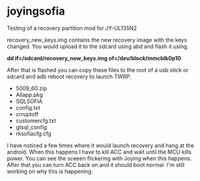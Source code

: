 ﻿# joyingsofia
Testing of a recovery partition mod for JY-UL135N2

recovery_new_keys.img contains the new recovery image with the keys changed.  You would upload it to the sdcard using abd and flash it using.

<strong>dd if=/sdcard/recovery_new_keys.img of=/dev/block/mmcblk0p10</strong>

After that is flashed you can copy these files to the root of a usb stick or sdcard and adb reboot recovery to launch TWRP.

<ul>
<li>5009_60.zip</li>
<li>Allapp.pkg</li>
<li>SQLSOFIA</li>
<li>config.txt</li>
<li>crruptoff</li>
<li>customercfg.txt</li>
<li>gtsql_config</li>
<li>rksofiacfg.cfg</li>
</ul>

I have noticed a few times where it would launch recovery and hang at the android.  When this happens I have to kill ACC and wait until the MCU kills power.  You can see the sceeen flickering with Joying when this happens. After that you can turn ACC back on and it should boot normal.  I'm still working on why this is happening.
